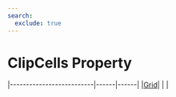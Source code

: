 ```yaml
---
search:
  exclude: true
---
```


<h1 class="heading"><span class="name">ClipCells Property</span></h1>

|--------------------------|------|------|
|[Grid](../objects/grid.md)|&nbsp;|&nbsp;|
